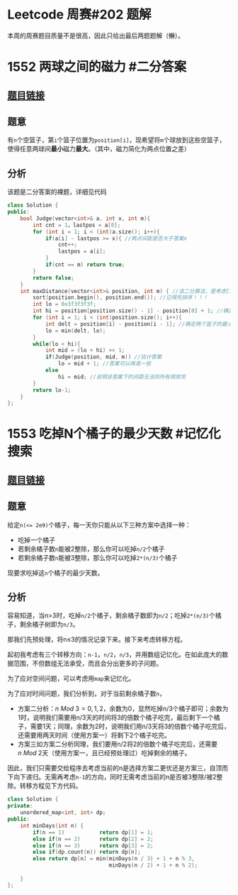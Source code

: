 # Leetcode 周赛#202 题解

本周的周赛题目质量不是很高，因此只给出最后两题题解（~~懒~~）。

# 1552 两球之间的磁力 #二分答案

## [题目链接](https://leetcode-cn.com/problems/magnetic-force-between-two-balls/)

## 题意

有`n`个空篮子，第`i`个篮子位置为`position[i]`，现希望将`m`个球放到这些空篮子，使得任意两球间**最小**磁力**最大**。（其中，磁力简化为两点位置之差）

## 分析

该题是二分答案的裸题，详细见代码

```c++
class Solution {
public:
    bool Judge(vector<int>& a, int x, int m){
        int cnt = 1，lastpos = a[0];
        for (int i = 1; i < (int)a.size(); i++){
            if(a[i] - lastpos >= x){ //两点间距是否大于答案x
                cnt++;
                lastpos = a[i];
            }
            if(cnt == m) return true;
        }
        return false;
    }
    int maxDistance(vector<int>& position, int m) { //该二分算法，是考虑[1, n+1)
        sort(position.begin(), position.end()); //记得先排序！！！
        int lo = 0x3f3f3f3f;
        int hi = position[position.size() - 1] - position[0] + 1; //确定两个篮子最大间距，为二分的上界，注意要+1!!!
        for (int i = 1; i < (int)position.size(); i++){
            int delt = position[i] - position[i - 1]; //确定两个篮子的最小间距，为二分的下界
            lo = min(delt, lo);
        }
        while(lo < hi){
            int mid = (lo + hi) >> 1;
            if(Judge(position, mid, m)) //估计答案
                lo = mid + 1; //答案可以再高一些
            else
                hi = mid; //说明该答案下的间距无法将所有球放完
        }
        return lo-1;
    }
};
```

# 1553 吃掉N个橘子的最少天数 #记忆化搜索

## [题目链接](https://leetcode-cn.com/problems/minimum-number-of-days-to-eat-n-oranges/)

## 题意

给定`n(<= 2e9)`个橘子，每一天你只能从以下三种方案中选择一种：

+ 吃掉一个橘子
+ 若剩余橘子数`n`能被2整除，那么你可以吃掉`n/2`个橘子
+ 若剩余橘子数`n`能被3整除，那么你可以吃掉`2*(n/3)`个橘子

现要求吃掉这`n`个橘子的最少天数。

## 分析

容易知道，当n>3时，吃掉`n/2`个橘子，剩余橘子数即为`n/2`；吃掉`2*(n/3)`个橘子，剩余橘子树即为`n/3`。

那我们先预处理，将n$\leq$3的情况记录下来。接下来考虑转移方程。

起初我考虑有三个转移方向：`n-1`，`n/2`，`n/3`，并用数组记忆化。在如此庞大的数据范围，不但数组无法承受，而且会分出更多的子问题。

为了应对空间问题，可以考虑用`map`来记忆化。

为了应对时间问题，我们分析到，对于当前剩余橘子数`n`，

+ 方案二分析：$n\ Mod\ 3 = 0, 1, 2$，余数为0，显然吃掉n/3个橘子即可；余数为1时，说明我们需要用n/3天的时间将3的倍数个橘子吃完，最后剩下一个橘子，需要1天；同理，余数为2时，说明我们用n/3天将3的倍数个橘子吃完后，还需要用两天时间（使用方案一）将剩下2个橘子吃完。
+ 方案三如方案二分析同理，我们要用n/2将2的倍数个橘子吃完后，还需要$n\ Mod\ 2$天（使用方案一，且已经预处理过）吃掉剩余的橘子。

因此，我们只需要交给程序去考虑当前的n是选择方案二更优还是方案三，自顶而下向下递归。无需再考虑`n-1`的方向，同时无需考虑当前的n是否被3整除/被2整除。转移方程见下方代码。

```C++
class Solution {
private:
    unordered_map<int, int> dp;
public:
    int minDays(int n) {
        if(n == 1)           return dp[1] = 1;
        else if(n == 2)      return dp[2] = 2;
        else if(n == 3)      return dp[3] = 2;
        else if(dp.count(n)) return dp[n];
        else return dp[n] = min(minDays(n / 3) + 1 + n % 3,
                                minDays(n / 2) + 1 + n % 2);
        
    }
};
```

